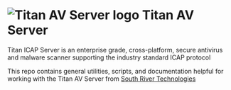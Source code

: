 # <img src="https://srtcdnstorage.blob.core.windows.net/software/nextgen/titandmz/titandmz48.png" alt="Titan AV Server logo"> Titan AV Server</img>

Titan ICAP Server is an enterprise grade, cross-platform, secure antivirus and malware scanner supporting the industry standard ICAP protocol

This repo contains general utilities, scripts, and documentation helpful for working with the Titan AV Server from [South River Technologies](https://www.southrivertech.com)


